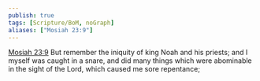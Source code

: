 ```yaml
---
publish: true
tags: [Scripture/BoM, noGraph]
aliases: ["Mosiah 23:9"]
---
```

[Mosiah 23:9](https://churchofjesuschrist.org/study/scriptures/bofm/mosiah/23?lang=eng&id=p9#p9) But remember the iniquity of king Noah and his priests; and I myself was caught in a snare, and did many things which were abominable in the sight of the Lord, which caused me sore repentance;

